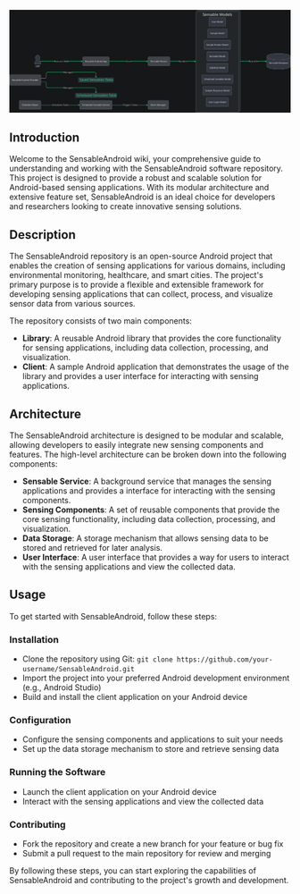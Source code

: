 ![Alt text](./README.md.svg)

## Introduction

Welcome to the SensableAndroid wiki, your comprehensive guide to understanding and working with the SensableAndroid software repository. This project is designed to provide a robust and scalable solution for Android-based sensing applications. With its modular architecture and extensive feature set, SensableAndroid is an ideal choice for developers and researchers looking to create innovative sensing solutions.


## Description

The SensableAndroid repository is an open-source Android project that enables the creation of sensing applications for various domains, including environmental monitoring, healthcare, and smart cities. The project's primary purpose is to provide a flexible and extensible framework for developing sensing applications that can collect, process, and visualize sensor data from various sources.

The repository consists of two main components:

*   **Library**: A reusable Android library that provides the core functionality for sensing applications, including data collection, processing, and visualization.
*   **Client**: A sample Android application that demonstrates the usage of the library and provides a user interface for interacting with sensing applications.


## Architecture

The SensableAndroid architecture is designed to be modular and scalable, allowing developers to easily integrate new sensing components and features. The high-level architecture can be broken down into the following components:

*   **Sensable Service**: A background service that manages the sensing applications and provides a interface for interacting with the sensing components.
*   **Sensing Components**: A set of reusable components that provide the core sensing functionality, including data collection, processing, and visualization.
*   **Data Storage**: A storage mechanism that allows sensing data to be stored and retrieved for later analysis.
*   **User Interface**: A user interface that provides a way for users to interact with the sensing applications and view the collected data.


## Usage

To get started with SensableAndroid, follow these steps:

### Installation

*   Clone the repository using Git: `git clone https://github.com/your-username/SensableAndroid.git`
*   Import the project into your preferred Android development environment (e.g., Android Studio)
*   Build and install the client application on your Android device

### Configuration

*   Configure the sensing components and applications to suit your needs
*   Set up the data storage mechanism to store and retrieve sensing data

### Running the Software

*   Launch the client application on your Android device
*   Interact with the sensing applications and view the collected data

### Contributing

*   Fork the repository and create a new branch for your feature or bug fix
*   Submit a pull request to the main repository for review and merging

By following these steps, you can start exploring the capabilities of SensableAndroid and contributing to the project's growth and development.

